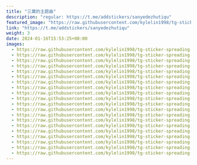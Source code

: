 ```yaml
---
title: "三葉的主题曲"
description: "regular: https://t.me/addstickers/sanyedezhutiqu"
featured_image: "https://raw.githubusercontent.com/kylelin1998/tg-sticker-spreading-worldwide-images/main/img/ae0e239d-a7a5-4b97-acf4-de9ffcfae59a.jpg"
link: "https://t.me/addstickers/sanyedezhutiqu"
weight: 3
date: 2024-01-16T15:53:25+08:00
images:
  - https://raw.githubusercontent.com/kylelin1998/tg-sticker-spreading-worldwide-images/main/img/ae0e239d-a7a5-4b97-acf4-de9ffcfae59a.jpg
  - https://raw.githubusercontent.com/kylelin1998/tg-sticker-spreading-worldwide-images/main/img/3619c6f3-e39d-4682-bc39-2e360185c2f0.jpg
  - https://raw.githubusercontent.com/kylelin1998/tg-sticker-spreading-worldwide-images/main/img/13359893-b33b-4c6f-819f-5247d1743911.jpg
  - https://raw.githubusercontent.com/kylelin1998/tg-sticker-spreading-worldwide-images/main/img/4f41dd2f-9f25-4a7b-89e9-dd149d05910a.jpg
  - https://raw.githubusercontent.com/kylelin1998/tg-sticker-spreading-worldwide-images/main/img/1b7b0390-6610-400d-a3c2-cc5662e22479.jpg
  - https://raw.githubusercontent.com/kylelin1998/tg-sticker-spreading-worldwide-images/main/img/2f6171b6-4a04-43ef-b5ae-04eabb613cec.jpg
  - https://raw.githubusercontent.com/kylelin1998/tg-sticker-spreading-worldwide-images/main/img/4690736a-a756-45b5-8370-7077ddbbd846.jpg
  - https://raw.githubusercontent.com/kylelin1998/tg-sticker-spreading-worldwide-images/main/img/76cdb21b-01a6-484c-9a0a-88c60e2e7ed6.jpg
  - https://raw.githubusercontent.com/kylelin1998/tg-sticker-spreading-worldwide-images/main/img/1fc72e6e-8032-4b0c-af88-ce415e24cb68.jpg
  - https://raw.githubusercontent.com/kylelin1998/tg-sticker-spreading-worldwide-images/main/img/0d3ea660-5b91-4b55-a45c-a1b5d478c4f1.jpg
  - https://raw.githubusercontent.com/kylelin1998/tg-sticker-spreading-worldwide-images/main/img/2da2b887-6b8e-41f9-8746-a49231620d2d.jpg
  - https://raw.githubusercontent.com/kylelin1998/tg-sticker-spreading-worldwide-images/main/img/c4c632bc-e442-4d34-addc-7b38a25def5d.jpg
  - https://raw.githubusercontent.com/kylelin1998/tg-sticker-spreading-worldwide-images/main/img/5ab56ca2-751f-4827-8b80-6345462bac01.jpg
  - https://raw.githubusercontent.com/kylelin1998/tg-sticker-spreading-worldwide-images/main/img/e79a3c68-9dec-44f4-9015-2f727642a4be.jpg
  - https://raw.githubusercontent.com/kylelin1998/tg-sticker-spreading-worldwide-images/main/img/0507929b-5d83-485b-85be-af885ca14f58.jpg
  - https://raw.githubusercontent.com/kylelin1998/tg-sticker-spreading-worldwide-images/main/img/16225589-8f94-4cbb-9082-893641ed086e.jpg
  - https://raw.githubusercontent.com/kylelin1998/tg-sticker-spreading-worldwide-images/main/img/35fa8072-56d3-415b-a729-6da1976e1e07.jpg
  - https://raw.githubusercontent.com/kylelin1998/tg-sticker-spreading-worldwide-images/main/img/e9e1a4a5-087a-48d0-af9e-5156338d2be6.jpg
  - https://raw.githubusercontent.com/kylelin1998/tg-sticker-spreading-worldwide-images/main/img/4ff70b5c-912a-4930-8456-a79ea303d378.jpg
  - https://raw.githubusercontent.com/kylelin1998/tg-sticker-spreading-worldwide-images/main/img/133b3225-b8e1-44cb-b84b-c188ed1c20d3.jpg
---
```

